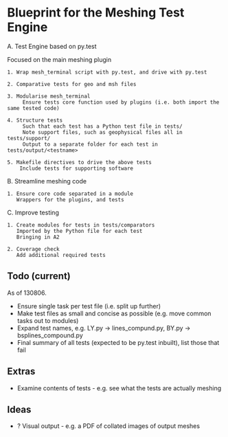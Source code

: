 Blueprint for the Meshing Test Engine
=====================================

A. Test Engine based on py.test

Focused on the main meshing plugin

    1. Wrap mesh_terminal script with py.test, and drive with py.test

    2. Comparative tests for geo and msh files

    3. Modularise mesh_terminal
         Ensure tests core function used by plugins (i.e. both import the same tested code)

    4. Structure tests
         Such that each test has a Python test file in tests/
         Note support files, such as geophysical files all in tests/support/
         Output to a separate folder for each test in tests/output/<testname>

    5. Makefile directives to drive the above tests
        Include tests for supporting software

B. Streamline meshing code

    1. Ensure core code separated in a module
       Wrappers for the plugins, and tests

C. Improve testing

    1. Create modules for tests in tests/comparators
       Imported by the Python file for each test
       Bringing in A2

    2. Coverage check
       Add additional required tests

Todo (current)
--------------
As of 130806.

- Ensure single task per test file (i.e. split up further)
- Make test files as small and concise as possible (e.g. move common tasks out to modules)
- Expand test names, e.g. LY.py -> lines_compund.py, BY.py -> bsplines_compound.py
- Final summary of all tests (expected to be py.test inbuilt), list those that fail


Extras
------
- Examine contents of tests - e.g. see what the tests are actually meshing

Ideas
-----
- ? Visual output - e.g. a PDF of collated images of output meshes




